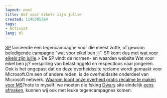 ```yaml
---
layout: post
title: Wat voor eikels zijn jullie
created: 1146395384
tags:
- Activist
lang: nl
---
```

[SP](http://www.sp.nl/nieuwsberichten/060430-sp_lanceert_watvooreikelszijnjullienl.html) lanceerde een tegencampagne voor die meest zotte, of gewoon beledigende campagne "wat voor eikel ben jij". SP komt dus met [wat voor eikels zijn jullie](http://www.watvooreikelszijnjullie.nl/).>   De SP vindt de normen- en waarden website Wat voor eikel ben jij? verspilling van belastinggeld en respectloos naar jongeren. Ook is het ongepast dat op deze overheidssite reclame wordt gemaakt voor Microsoft.<!--break-->Om een of andere reden, is de overheidssite onderdeel van Microsoft netwerk. [Waarom loopt onze overheid gratis recalme te maken voor MS](http://willy.boerland.com/myblog/eikel)?note to myself: we moeten die fsking [Dwars](http://dwars.org/) site eindelijk [eens afmaken](http://forum.dwars.org/), kunnen wij ook met leuke tegencampagnes komen.
